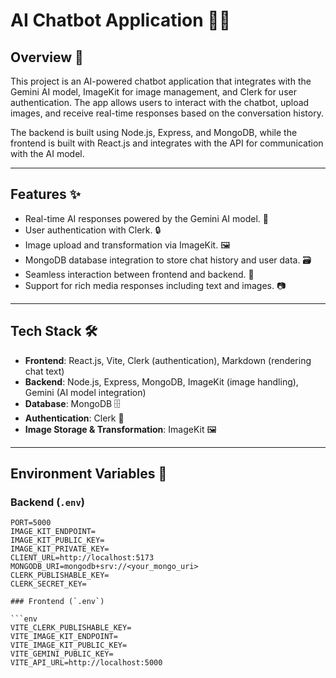 # AI Chatbot Application 🤖💬

## Overview 🌟
This project is an AI-powered chatbot application that integrates with the Gemini AI model, ImageKit for image management, and Clerk for user authentication. The app allows users to interact with the chatbot, upload images, and receive real-time responses based on the conversation history. 

The backend is built using Node.js, Express, and MongoDB, while the frontend is built with React.js and integrates with the API for communication with the AI model.

---

## Features ✨
- Real-time AI responses powered by the Gemini AI model. 🤖
- User authentication with Clerk. 🔒
- Image upload and transformation via ImageKit. 🖼️
- MongoDB database integration to store chat history and user data. 🗃️
- Seamless interaction between frontend and backend. 🔗
- Support for rich media responses including text and images. 📷

---

## Tech Stack 🛠️
- **Frontend**: React.js, Vite, Clerk (authentication), Markdown (rendering chat text)
- **Backend**: Node.js, Express, MongoDB, ImageKit (image handling), Gemini (AI model integration)
- **Database**: MongoDB 🗄️
- **Authentication**: Clerk 🔑
- **Image Storage & Transformation**: ImageKit 🖼️

---

## Environment Variables 🔑

### Backend (`.env`)

```env
PORT=5000
IMAGE_KIT_ENDPOINT=
IMAGE_KIT_PUBLIC_KEY=
IMAGE_KIT_PRIVATE_KEY=
CLIENT_URL=http://localhost:5173
MONGODB_URI=mongodb+srv://<your_mongo_uri>
CLERK_PUBLISHABLE_KEY=
CLERK_SECRET_KEY=

### Frontend (`.env`)

```env
VITE_CLERK_PUBLISHABLE_KEY=
VITE_IMAGE_KIT_ENDPOINT=
VITE_IMAGE_KIT_PUBLIC_KEY=
VITE_GEMINI_PUBLIC_KEY=
VITE_API_URL=http://localhost:5000


